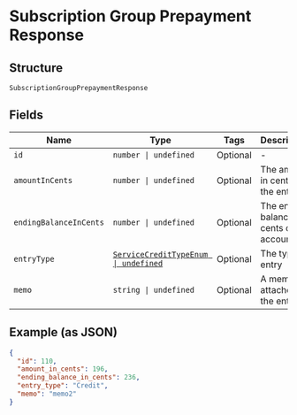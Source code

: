 
# Subscription Group Prepayment Response

## Structure

`SubscriptionGroupPrepaymentResponse`

## Fields

| Name | Type | Tags | Description |
|  --- | --- | --- | --- |
| `id` | `number \| undefined` | Optional | - |
| `amountInCents` | `number \| undefined` | Optional | The amount in cents of the entry. |
| `endingBalanceInCents` | `number \| undefined` | Optional | The ending balance in cents of the account. |
| `entryType` | [`ServiceCreditTypeEnum \| undefined`](../../doc/models/service-credit-type-enum.md) | Optional | The type of entry |
| `memo` | `string \| undefined` | Optional | A memo attached to the entry. |

## Example (as JSON)

```json
{
  "id": 110,
  "amount_in_cents": 196,
  "ending_balance_in_cents": 236,
  "entry_type": "Credit",
  "memo": "memo2"
}
```

